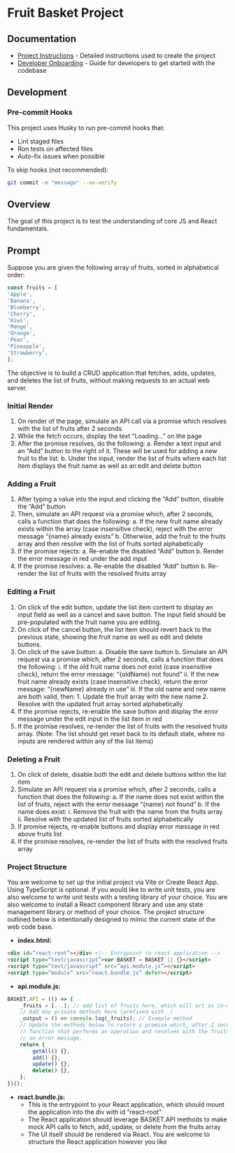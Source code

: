 # Fruit Basket Project

## Documentation

- [Project Instructions](docs/INSTRUCTIONS.md) - Detailed instructions used to create the project
- [Developer Onboarding](docs/ONBOARDING.md) - Guide for developers to get started with the codebase

## Development

### Pre-commit Hooks

This project uses Husky to run pre-commit hooks that:
- Lint staged files
- Run tests on affected files
- Auto-fix issues when possible

To skip hooks (not recommended):
```bash
git commit -m "message" --no-verify
```

## Overview

The goal of this project is to test the understanding of core JS and React fundamentals.

## Prompt

Suppose you are given the following array of fruits, sorted in alphabetical order:
```ts
const fruits = [
'Apple',
'Banana',
'Blueberry',
'Cherry',
'Kiwi',
'Mango',
'Orange',
'Pear',
'Pineapple',
'Strawberry’,
];
```

The objective is to build a CRUD application that fetches, adds, updates, and deletes the list of fruits, without making requests to an actual web server.

### Initial Render

1. On render of the page, simulate an API call via a promise which resolves with the list of fruits after 2 seconds.
2. While the fetch occurs, display the text “Loading...” on the page
3. After the promise resolves, do the following:
    a. Render a text input and an “Add” button to the right of it. These will be used for adding a new fruit to the list.
    b. Under the input, render the list of fruits where each list item displays the fruit name as well as an edit and delete button

### Adding a Fruit

1. After typing a value into the input and clicking the “Add” button, disable the “Add” button
2. Then, simulate an API request via a promise which, after 2 seconds, calls a function that does the following:
    a. If the new fruit name already exists within the array (case insensitive check), reject with the error message “{name} already exists”
    b. Otherwise, add the fruit to the fruits array and then resolve with the list of fruits sorted alphabetically
3. If the promise rejects:
    a. Re-enable the disabled “Add” button
    b. Render the error message in red under the add input
4. If the promise resolves:
    a. Re-enable the disabled “Add” button
    b. Re-render the list of fruits with the resolved fruits array

### Editing a Fruit

1. On click of the edit button, update the list item content to display an input field as well as a cancel and save button. The input field should be pre-populated with the fruit name you are editing.
2. On click of the cancel button, the list item should revert back to the previous state, showing the fruit name as well as edit and delete buttons.
3. On click of the save button:
    a. Disable the save button
    b. Simulate an API request via a promise which, after 2 seconds, calls a function that does the following:
        i. If the old fruit name does not exist (case insensitive check), return the error message: “{oldName} not found”
        ii. If the new fruit name already exists (case insensitive check), return the error message: “{newName} already in use”
        iii. If the old name and new name are both valid, then:
            1. Update the fruit array with the new name
            2. Resolve with the updated fruit array sorted alphabetically
4. If the promise rejects, re-enable the save button and display the error message under the edit input in the list item in red
5. If the promise resolves, re-render the list of fruits with the resolved fruits array. (Note: The list should get reset back to its default state, where no inputs are rendered within any of the list items)

### Deleting a Fruit

1. On click of delete, disable both the edit and delete buttons within the list item
2. Simulate an API request via a promise which, after 2 seconds, calls a function that does the following:
    a. If the name does not exist within the list of fruits, reject with the error message “{name} not found”
    b. If the name does exist:
        i. Remove the fruit with the name from the fruits array
        ii. Resolve with the updated list of fruits sorted alphabetically
3. If promise rejects, re-enable buttons and display error message in red above fruits list
4. If the promise resolves, re-render the list of fruits with the resolved fruits array

### Project Structure

You are welcome to set up the initial project via Vite or Create React App. Using TypeScript is optional. If you would like to write unit tests, you are also welcome to write unit tests with a testing library of your choice. You are also welcome to install a React component library and use any state management library or method of your choice.
The project structure outlined below is intentionally designed to mimic the current state of the web code base.

- **index.html:**
```html
<div id=”react-root”></div> <!-- Entrypoint to react application -->
<script type=”text/javascript”>var BASKET = BASKET || {}</script>
<script type=”text/javascript” src=”api.module.js”></script>
<script type=”module” src=”react.bundle.js” defer></script>
```

- **api.module.js:**
```js
BASKET.API = (() => {
    _fruits = [...]; // add list of fruits here, which will act as in-memory storage
    // Add any private methods here (prefixed with _)
    _output = () => console.log(_fruits); // Example method
    // Update the methods below to return a promise which, after 2 seconds, calls a
    // function that performs an operation and resolves with the fruits array or rejects with
    // an error message.
    return {
        getAll() {},
        add() {},
        update() {},
        delete() {},
    };
})();
```

- **react.bundle.js:**
    - This is the entrypoint to your React application, which should mount the application into the div with id “react-root”
    - The React application should leverage BASKET.API methods to make mock API calls to fetch, add, update, or delete from the fruits array
    - The UI itself should be rendered via React. You are welcome to structure the React application however you like